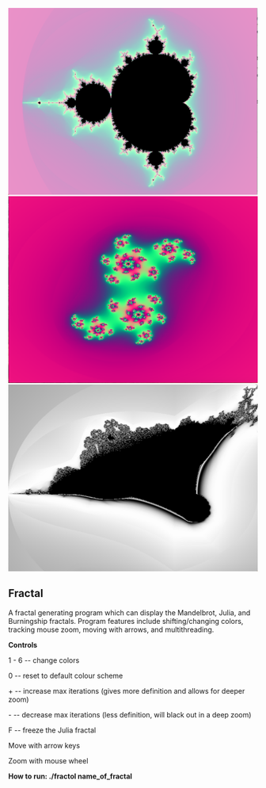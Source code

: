 ![Alt text](https://github.com/dylanmpeck/Fractal/blob/master/screenshots/mandelbrot.png "Mandelbrot")
![Alt text](https://github.com/dylanmpeck/Fractal/blob/master/screenshots/julia.png "Julia")
![Alt text](https://github.com/dylanmpeck/Fractal/blob/master/screenshots/burningship.png "Burningship")

<h2>Fractal</h2>

A fractal generating program which can display the Mandelbrot, Julia, and Burningship fractals. Program features include shifting/changing colors, tracking mouse zoom, moving with arrows, and multithreading.

<strong>Controls</strong>

1 - 6 -- change colors

0     -- reset to default colour scheme

\+     -- increase max iterations (gives more definition and allows for deeper zoom)

\-     -- decrease max iterations (less definition, will black out in a deep zoom)

F     -- freeze the Julia fractal

Move with arrow keys

Zoom with mouse wheel


<strong>How to run: ./fractol name_of_fractal</strong>
